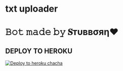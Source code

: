 # txt uploader

# 𝙱𝚘𝚝 𝚖𝚊𝚍𝚎 𝚋𝚢 𝐒тυввσяη❤️


## DEPLOY TO HEROKU


[![Deploy to heroku chacha](https://www.herokucdn.com/deploy/button.svg)](https://dashboard.heroku.com/new?template=https://github.com/stubbornlove/INVIX)
